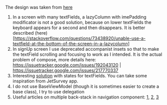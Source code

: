 The design was taken from [here](https://www.uihut.com/mobile-app-designs/banking-app-ui-kit-bankpic/19071)

1. In a screen with many textFields, a lazyColumn with imePadding modificator is not a good solution, because on lower textFields the keyboard appears for a second and then disappears. It is better described (here)[https://stackoverflow.com/questions/73438920/unable-use-a-textfield-at-the-bottom-of-the-screen-in-a-lazycolumn]
2. In signUp screen I use deprecated accompanist insets so that to make the textField scrolling and focusing to work as I intended. It is the actual problem of compose, more details here: https://issuetracker.google.com/issues/192043120 | https://issuetracker.google.com/issues/217770337
3. Interesting [solution](https://fvilarino.medium.com/hoisting-state-in-composable-objects-a833195752c4) with states for textFields. You can take some inspiration from JetSurvey app.
4. I do not use BaseViewModel (though it is sometimes easier to create a base class), I try to use delegation
5. Useful articles on multiple back-stack in navigation component: [1](https://developer.android.com/guide/navigation/multi-back-stacks), [2](https://developer.android.com/guide/navigation/navigation-ui#bottom_navigation), [3](https://developer.android.com/guide/navigation/navigation-ui#Tie-navdrawer)
